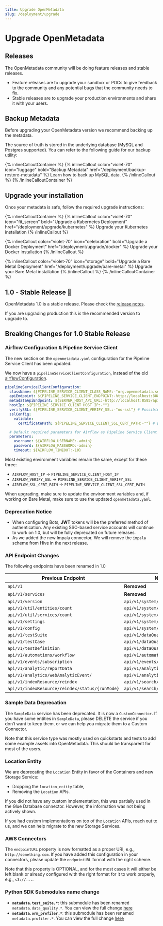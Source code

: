 ```yaml
---
title: Upgrade OpenMetadata
slug: /deployment/upgrade
---
```


# Upgrade OpenMetadata

## Releases

The OpenMetadata community will be doing feature releases and stable releases. 

 - Feature releases are to upgrade your sandbox or POCs to give feedback to the community and any potential bugs that the community needs to fix.
 - Stable releases are to upgrade your production environments and share it with your users.

## Backup Metadata

Before upgrading your OpenMetadata version we recommend backing up the metadata.

The source of truth is stored in the underlying database (MySQL and Postgres supported). You can refer
to the following guide for our backup utility:

{% inlineCalloutContainer %}
  {% inlineCallout
    color="violet-70"
    icon="luggage"
    bold="Backup Metadata"
    href="/deployment/backup-restore-metadata" %}
      Learn how to back up MySQL data.
  {% /inlineCallout %}
{% /inlineCalloutContainer %}

## Upgrade your installation

Once your metadata is safe, follow the required upgrade instructions:

{% inlineCalloutContainer %}
  {% inlineCallout
    color="violet-70"
    icon="fit_screen"
    bold="Upgrade a Kubernetes Deployment"
    href="/deployment/upgrade/kubernetes" %}
      Upgrade your Kubernetes installation
  {% /inlineCallout %}

  {% inlineCallout
    color="violet-70"
    icon="celebration"
    bold="Upgrade a Docker Deployment"
    href="/deployment/upgrade/docker" %}
      Upgrade your Docker installation
  {% /inlineCallout %}

  {% inlineCallout
    color="violet-70"
    icon="storage"
    bold="Upgrade a Bare Metal Deployment"
    href="/deployment/upgrade/bare-metal" %}
      Upgrade your Bare Metal installation
  {% /inlineCallout %}
{% /inlineCalloutContainer %}

## 1.0 - Stable Release 🎉

OpenMetadata 1.0 is a stable release. Please check the [release notes](/releases/latest-release).

If you are upgrading production this is the recommended version to upgrade to.

## Breaking Changes for 1.0 Stable Release

### Airflow Configuration & Pipeline Service Client

The new section on the `openmetadata.yaml` configuration for the Pipeline Service Client has been updated.

We now have a `pipelineServiceClientConfiguration`, instead of the old [airflowConfiguration](https://github.com/open-metadata/OpenMetadata/blob/0.13.3/conf/openmetadata.yaml#L214).

```yaml
pipelineServiceClientConfiguration:
  className: ${PIPELINE_SERVICE_CLIENT_CLASS_NAME:-"org.openmetadata.service.clients.pipeline.airflow.AirflowRESTClient"}
  apiEndpoint: ${PIPELINE_SERVICE_CLIENT_ENDPOINT:-http://localhost:8080}
  metadataApiEndpoint: ${SERVER_HOST_API_URL:-http://localhost:8585/api}
  hostIp: ${PIPELINE_SERVICE_CLIENT_HOST_IP:-""}
  verifySSL: ${PIPELINE_SERVICE_CLIENT_VERIFY_SSL:-"no-ssl"} # Possible values are "no-ssl", "ignore", "validate"
  sslConfig:
    validate:
      certificatePath: ${PIPELINE_SERVICE_CLIENT_SSL_CERT_PATH:-""} # Local path for the Pipeline Service Client

  # Default required parameters for Airflow as Pipeline Service Client
  parameters:
    username: ${AIRFLOW_USERNAME:-admin}
    password: ${AIRFLOW_PASSWORD:-admin}
    timeout: ${AIRFLOW_TIMEOUT:-10}
```

Most existing environment variables remain the same, except for these three:
- `AIRFLOW_HOST_IP` → `PIPELINE_SERVICE_CLIENT_HOST_IP`
- `AIRFLOW_VERIFY_SSL` → `PIPELINE_SERVICE_CLIENT_VERIFY_SSL`
- `AIRFLOW_SSL_CERT_PATH` → `PIPELINE_SERVICE_CLIENT_SSL_CERT_PATH`

When upgrading, make sure to update the environment variables and, if working on Bare Metal, make sure to use the updated `openmetadata.yaml`.

### Deprecation Notice

- When configuring Bots, **JWT** tokens will be the preferred method of authentication. Any existing SSO-based service accounts
will continue to work on 1.0, but will be fully deprecated on future releases.
- As we added the new Impala connector, We will remove the `impala` scheme from Hive in the next release.

### API Endpoint Changes
The following endpoints have been renamed in 1.0

|Previous Endpoint|New Endpoint|
|---|---|
|`api/v1`|**Removed**|
|`api/v1/services`|**Removed**|
|`api/v1/version`|`api/v1/system/version`|
|`api/v1/util/entities/count`|`api/v1/system/entities/count`|
|`api/v1/util/services/count`|`api/v1/system/services/count`|
|`api/v1/settings`|`api/v1/system/settings`|
|`api/v1/config`|`api/v1/system/config`|
|`api/v1/testSuite`|`api/v1/dataQuality/testSuites`|
|`api/v1/testCase`|`api/v1/dataQuality/testCases`|
|`api/v1/testDefinition`|`api/v1/dataQuality/testDefinitions`|
|`api/v1/automations/workflow`|`api/v1/automations/workflows`|
|`api/v1/events/subscription`|`api/v1/events/subscriptions`|
|`api/v1/analytic/reportData`|`api/v1/analytics/dataInsights/data`|
|`api/v1/analytics/webAnalyticEvent/`|`api/v1/analytics/web/events/`|
|`api/v1/indexResource/reindex`|`api/v1/search/reindex`|
|`api/v1/indexResource/reindex/status/{runMode}`|`api/v1/search/reindex/status/{runMode}`|

### Sample Data Deprecation

The `SampleData` service has been deprecated. It is now a `CustomConnector`. If you have some entities in `SampleData`, please DELETE the service if you don’t want to keep them, or we can help you migrate them to a Custom Connector.

Note that this service type was mostly used on quickstarts and tests to add some example assets into OpenMetadata. This should be transparent for most of the users.

### Location Entity

We are deprecating the `Location` Entity in favor of the Containers and new Storage Service:
- Dropping the `location_entity` table,
- Removing the `Location` APIs.

If you did not have any custom implementation, this was partially used in the Glue Database connector. However, the information was not being actively shown.

If you had custom implementations on top of the `Location` APIs, reach out to us, and we can help migrate to the new Storage Services.

### AWS Connectors

The `endpointURL` property is now formatted as a proper URI, e.g., `http://something.com`. If you have added this configuration
in your connectors, please update the `endpointURL` format with the right scheme.

Note that this property is OPTIONAL, and for the most cases it will either be left blank or already configured with the right format for it to work properly, e.g., `s3://...`.

### Python SDK Submodules name change
- **`metadata.test_suite.*`**: this submodule has been renamed `metadata.data_quality.*`. You can view the full change [here](https://github.com/open-metadata/OpenMetadata/pull/10890/files)
- **`metadata.orm_profiler.*`**: this submodule has been renamed `metadata.profiler.*`. You can view the full change [here](https://github.com/open-metadata/OpenMetadata/pull/10350/files)
